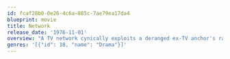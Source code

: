 ```yaml
---
id: fcaf28b0-0e26-4c6a-885c-7ae79ea17da4
blueprint: movie
title: Network
release_date: '1976-11-01'
overview: "A TV network cynically exploits a deranged ex-TV anchor's ravings and revelations about the media for their own profit."
genres: '[{"id": 18, "name": "Drama"}]'
---
```

